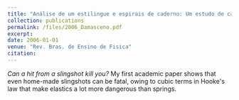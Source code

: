 ```yaml
---
title: "Análise de um estilingue e espirais de caderno: Um estudo de caso."
collection: publications
permalink: /files/2006_Damasceno.pdf
excerpt:
date: 2006-01-01
venue: "Rev. Bras. de Ensino de Fisica"
citation:
---
```

_Can a hit from a slingshot kill you?_
My first academic paper shows that even home-made slingshots can
be fatal, owing to cubic terms in Hooke's law that make elastics
a lot more dangerous than springs.
